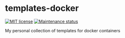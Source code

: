 # templates-docker

[![MIT license][license-badge]][license-url]
[![Maintenance status][status-badge]][status-url]

My personal collection of templates for docker containers

[status-url]: https://github.com/vikian050194/templates-docker/pulse
[status-badge]: https://img.shields.io/github/last-commit/vikian050194/templates-docker.svg

[license-url]: https://github.com/vikian050194/templates-docker/blob/master/LICENSE
[license-badge]: https://img.shields.io/github/license/vikian050194/templates-docker.svg